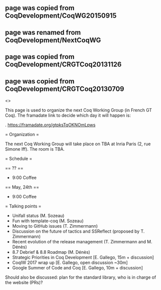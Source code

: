## page was copied from CoqDevelopment/CoqWG20150915
## page was renamed from CoqDevelopment/NextCoqWG
## page was copied from CoqDevelopment/CRGTCoq20131126
## page was copied from CoqDevelopment/CRGTCoq20130709
<<TableOfContents>>

This page is used to organize the next Coq Working Group (in French GT Coq). The framadate link to decide which day it will happen is:

 . https://framadate.org/gtpksTqOKNOmLpws 

= Organization =

The next Coq Working Group will take place on TBA at Inria Paris (2, rue Simone Iff). The room is TBA.

= Schedule =

== ?? ==

 * 9:00 Coffee

== May, 24th ==

 * 9:00 Coffee

= Talking points =

 * Unifall status (M. Sozeau)
 * Fun with template-coq (M. Sozeau)
 * Moving to GitHub issues (T. Zimmermann)
 * Discussion on the future of tactics and SSReflect (proposed by T. Zimmermann)
 * Recent evolution of the release management (T. Zimmermann and M. Dénès)
 * 8.7 Debrief & 8.8 Roadmap (M. Dénès)
 * Strategic Priorities in Coq Development [E. Gallego, 15m + discussion]
 * CoqIW 2017 wrap up [E. Gallego, open discussion ~30m] 
 * Google Summer of Code and Coq [E. Gallego, 10m + discussion]

Should also be discussed: plan for the standard library, who is in charge of the website (PRs)?
